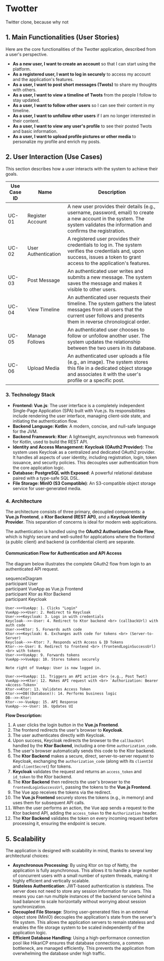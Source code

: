 # Twotter
Twitter clone, because why not

## 1. Main Functionalities (User Stories)

Here are the core functionalities of the Twotter application, described from a user's perspective.

- **As a new user, I want to create an account** so that I can start using the platform.
- **As a registered user, I want to log in securely** to access my account and the application's features.
- **As a user, I want to post short messages (Twots)** to share my thoughts with others.
- **As a user, I want to view a timeline of Twots** from the people I follow to stay updated.
- **As a user, I want to follow other users** so I can see their content in my timeline.
- **As a user, I want to unfollow other users** if I am no longer interested in their content.
- **As a user, I want to view any user's profile** to see their posted Twots and basic information.
- **As a user, I want to upload profile pictures or other media** to personalize my profile and enrich my posts.

## 2. User Interaction (Use Cases)

This section describes how a user interacts with the system to achieve their goals.

| Use Case ID | Name                | Description                                                                                                                                                                          |
| ----------- | ------------------- | ------------------------------------------------------------------------------------------------------------------------------------------------------------------------------------ |
| UC-01       | Register Account    | A new user provides their details (e.g., username, password, email) to create a new account in the system. The system validates the information and confirms the registration.       |
| UC-02       | User Authentication | A registered user provides their credentials to log in. The system verifies the credentials and, upon success, issues a token to grant access to the application's features.         |
| UC-03       | Post Message        | An authenticated user writes and submits a new message. The system saves the message and makes it visible to other users.                                                            |
| UC-04       | View Timeline       | An authenticated user requests their timeline. The system gathers the latest messages from all users that the current user follows and presents them in reverse chronological order. |
| UC-05       | Manage Follows      | An authenticated user chooses to follow or unfollow another user. The system updates the relationship between the two users in its database.                                         |
| UC-06       | Upload Media        | An authenticated user uploads a file (e.g., an image). The system stores this file in a dedicated object storage and associates it with the user's profile or a specific post.       |

### 3. Technology Stack

- **Frontend: Vue.js**: The user interface is a completely independent Single-Page Application (SPA) built with Vue.js. Its responsibilities include rendering the user interface, managing client-side state, and initiating the authentication flow.
- **Backend Language: Kotlin**: A modern, concise, and null-safe language for the JVM.
- **Backend Framework: Ktor**: A lightweight, asynchronous web framework for Kotlin, used to build the REST API.
- **Identity and Access Management: Keycloak (OAuth2 Provider)**: The system uses Keycloak as a centralized and dedicated OAuth2 provider. It handles all aspects of user identity, including registration, login, token issuance, and security policies. This decouples user authentication from the core application logic.
- **Database: PostgreSQL with Exposed**: A powerful relational database paired with a type-safe SQL DSL.
- **File Storage: MinIO (S3 Compatible)**: An S3-compatible object storage service for user-generated media.

### 4. Architecture 

The architecture consists of three primary, decoupled components: a **Vue.js Frontend**, a **Ktor Backend (REST API)**, and a **Keycloak Identity Provider**. This separation of concerns is ideal for modern web applications.

The authentication is handled using the **OAuth2 Authorization Code Flow**, which is highly secure and well-suited for applications where the frontend (a public client) and backend (a confidential client) are separate.

#### Communication Flow for Authentication and API Access

The diagram below illustrates the complete OAuth2 flow from login to an authenticated API request.

sequenceDiagram  
    participant User  
    participant VueApp as Vue.js Frontend  
    participant Ktor as Ktor Backend  
    participant Keycloak  
  
    User->>+VueApp: 1. Clicks "Login"  
    VueApp->>+User: 2. Redirect to Keycloak  
    User->>+Keycloak: 3. Logs in with credentials  
    Keycloak-->>-User: 4. Redirect to Ktor backend <br> (callbackUrl) with auth code  
    User->>+Ktor: 5. Forwards auth code  
    Ktor->>+Keycloak: 6. Exchanges auth code for tokens <br> (Server-to-Server)  
    Keycloak-->>-Ktor: 7. Responds with Access & ID Tokens  
    Ktor-->>-User: 8. Redirect to frontend <br> (frontendLoginSuccessUrl) <br> with tokens  
    User->>+VueApp: 9. Forwards tokens  
    VueApp->>VueApp: 10. Stores tokens securely  
  
    Note right of VueApp: User is now logged in.  
  
    User->>+VueApp: 11. Triggers an API action <br> (e.g., Post Twot)  
    VueApp->>+Ktor: 12. Makes API request with <br> `Authorization: Bearer <Access-Token>`  
    Ktor->>Ktor: 13. Validates Access Token  
    Ktor->>+DB((Database)): 14. Performs business logic  
    DB-->>-Ktor:  
    Ktor-->>-VueApp: 15. API Response  
    VueApp-->>-User: 16. Updates UI  

**Flow Description:**

1. A user clicks the login button in the **Vue.js Frontend**.
2. The frontend redirects the user's browser to **Keycloak**.
3. The user authenticates directly with Keycloak.
4. Upon success, Keycloak redirects the browser to the `callbackUrl` handled by the **Ktor Backend**, including a one-time `authorization_code`.
5. The user's browser automatically sends this code to the Ktor backend.
6. The **Ktor Backend** makes a secure, direct, server-to-server request to Keycloak, exchanging the `authorization_code` (along with its `clientId` and `clientSecret`) for tokens.
7. **Keycloak** validates the request and returns an `access_token` and `id_token` to the Ktor backend.
8. The **Ktor Backend** then redirects the user's browser to the `frontendLoginSuccessUrl`, passing the tokens to the **Vue.js Frontend**.
9. The Vue app receives the tokens via the redirect.
10. The **Vue.js Frontend** securely stores the tokens (e.g., in memory) and uses them for subsequent API calls.
11. When the user performs an action, the Vue app sends a request to the Ktor backend API, adding the `access_token` to the `Authorization` header.
12. The **Ktor Backend** validates the token on every incoming request before processing it, ensuring the endpoint is secure.
## 5. Scalability

The application is designed with scalability in mind, thanks to several key architectural choices:

- **Asynchronous Processing**: By using Ktor on top of Netty, the application is fully asynchronous. This allows it to handle a large number of concurrent users with a small number of system threads, making it highly efficient and vertically scalable.
- **Stateless Authentication**: JWT-based authentication is stateless. The server does not need to store any session information for users. This means you can run multiple instances of the backend service behind a load balancer to scale horizontally without worrying about session synchronization.
- **Decoupled File Storage**: Storing user-generated files in an external object store (MinIO) decouples the application's state from the server's file system. This allows the application servers to remain stateless and enables the file storage system to be scaled independently of the application logic.
- **Efficient Database Handling**: Using a high-performance connection pool like HikariCP ensures that database connections, a common bottleneck, are managed efficiently. This prevents the application from overwhelming the database under high traffic.